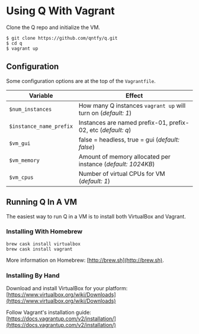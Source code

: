 # Using Q With Vagrant

Clone the Q repo and initialize the VM.

```
$ git clone https://github.com/qntfy/q.git
$ cd q
$ vagrant up
```

## Configuration

Some configuration options are at the top of the `Vagrantfile`.

| Variable                | Effect                                                        |
| ----------------------- | ------------------------------------------------------------- |
| `$num_instances `       | How many Q instances `vagrant up` will turn on (_default: 1_) |
| `$instance_name_prefix` | Instances are named prefix-01, prefix-02, etc (_default: q_)  |
| `$vm_gui `              | false = headless, true = gui (_default: false_)               |
| `$vm_memory`            | Amount of memory allocated per instance (_default: 1024KB_)   |
| `$vm_cpus`              | Number of virtual CPUs for VM (_default: 1_)                  |

## Running Q In A VM

The easiest way to run Q in a VM is to install both VirtualBox and Vagrant.

### Installing With Homebrew

```
brew cask install virtualbox
brew cask install vagrant
```

More information on Homebrew: [http://brew.sh](http://brew.sh).

### Installing By Hand

Download and install VirtualBox for your platform: [https://www.virtualbox.org/wiki/Downloads](https://www.virtualbox.org/wiki/Downloads)

Follow Vagrant's installation guide: [https://docs.vagrantup.com/v2/installation/](https://docs.vagrantup.com/v2/installation/)
